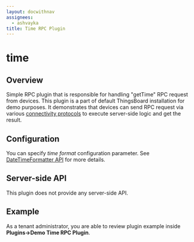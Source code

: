 ```yaml
---
layout: docwithnav
assignees:
  - ashvayka
title: Time RPC Plugin
---
```


# time

## Overview

Simple RPC plugin that is responsible for handling "getTime" RPC request from devices. This plugin is a part of default ThingsBoard installation for demo purposes. It demonstrates that devices can send RPC request via various [connectivity protocols](https://github.com/caoyingde/thingsboard.github.io/tree/9437083b88083a9b2563248432cbbe460867fbaf/docs/reference/protocols/README.md) to execute server-side logic and get the result.

## Configuration

You can specify _time format_ configuration parameter. See [DateTimeFormatter API](https://docs.oracle.com/javase/8/docs/api/java/time/format/DateTimeFormatter.html) for more details.

## Server-side API

This plugin does not provide any server-side API.

## Example

As a tenant administrator, you are able to review plugin example inside **Plugins-&gt;Demo Time RPC Plugin**.

